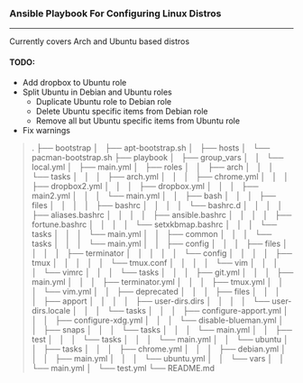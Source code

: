 ### Ansible Playbook For Configuring Linux Distros
---
Currently covers Arch and Ubuntu based distros

#### TODO:
* Add dropbox to Ubuntu role
* Split Ubuntu in Debian and Ubuntu roles
	* Duplicate Ubuntu role to Debian role
	* Delete Ubuntu specific items from Debian role
	* Remove all but Ubuntu specific items from Ubuntu role
* Fix warnings

> .
> ├── bootstrap
> │   ├── apt-bootstrap.sh
> │   ├── hosts
> │   └── pacman-bootstrap.sh
> ├── playbook
> │   ├── group_vars
> │   │   └── local.yml
> │   ├── main.yml
> │   ├── roles
> │   │   ├── arch
> │   │   │   └── tasks
> │   │   │       ├── arch.yml
> │   │   │       ├── chrome.yml
> │   │   │       ├── dropbox2.yml
> │   │   │       ├── dropbox.yml
> │   │   │       ├── main2.yml
> │   │   │       └── main.yml
> │   │   ├── bash
> │   │   │   ├── files
> │   │   │   │   ├── bashrc
> │   │   │   │   └── bashrc.d
> │   │   │   │       ├── aliases.bashrc
> │   │   │   │       ├── ansible.bashrc
> │   │   │   │       ├── fortune.bashrc
> │   │   │   │       └── setxkbmap.bashrc
> │   │   │   └── tasks
> │   │   │       └── main.yml
> │   │   ├── common
> │   │   │   └── tasks
> │   │   │       └── main.yml
> │   │   ├── config
> │   │   │   ├── files
> │   │   │   │   ├── terminator
> │   │   │   │   │   └── config
> │   │   │   │   ├── tmux
> │   │   │   │   │   └── tmux.conf
> │   │   │   │   └── vim
> │   │   │   │       └── vimrc
> │   │   │   └── tasks
> │   │   │       ├── git.yml
> │   │   │       ├── main.yml
> │   │   │       ├── terminator.yml
> │   │   │       ├── tmux.yml
> │   │   │       └── vim.yml
> │   │   ├── deprecated
> │   │   │   ├── files
> │   │   │   │   ├── apport
> │   │   │   │   ├── user-dirs.dirs
> │   │   │   │   └── user-dirs.locale
> │   │   │   └── tasks
> │   │   │       ├── configure-apport.yml
> │   │   │       ├── configure-xdg.yml
> │   │   │       └── disable-blueman.yml
> │   │   ├── snaps
> │   │   │   └── tasks
> │   │   │       └── main.yml
> │   │   ├── test
> │   │   │   └── tasks
> │   │   │       └── main.yml
> │   │   └── ubuntu
> │   │       ├── tasks
> │   │       │   ├── chrome.yml
> │   │       │   ├── debian.yml
> │   │       │   ├── main.yml
> │   │       │   └── ubuntu.yml
> │   │       └── vars
> │   │           └── main.yml
> │   └── test.yml
> └── README.md

